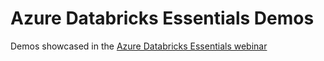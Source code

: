 # Azure Databricks Essentials Demos

Demos showcased in the [Azure Databricks Essentials webinar](https://databricks.com/p/webinar/azure-databricks-essentials-series)


